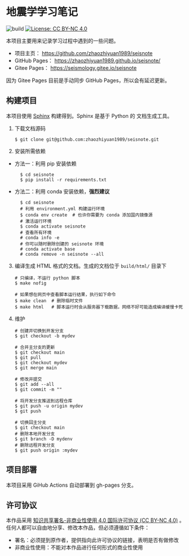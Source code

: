 # 地震学学习笔记

![build](https://github.com/zhaozhiyuan1989/seisnote/workflows/CI/badge.svg)
[![License: CC BY-NC 4.0](https://img.shields.io/badge/License-CC%20BY--NC%204.0-blue.svg)](https://creativecommons.org/licenses/by-nc/4.0/deed.zh)


本项目主要用来记录学习过程中遇到的一些问题。

- 项目主页： https://github.com/zhaozhiyuan1989/seisnote
- GitHub Pages： https://zhaozhiyuan1989.github.io/seisnote/
- Gitee Pages： https://seismology.gitee.io/seisnote

因为 Gitee Pages 目前是手动同步 GitHub Pages，所以会有延迟更新。

## 构建项目

本项目使用 [Sphinx](http://www.sphinx-doc.org/) 构建得到。Sphinx 是基于 Python 的
文档生成工具。

1.  下载文档源码

        $ git clone git@github.com:zhaozhiyuan1989/seisnote.git

2.  安装所需依赖

- 方法一：利用 pip 安装依赖

        $ cd seisnote
        $ pip install -r requirements.txt

- 方法二：利用 conda 安装依赖，**强烈建议**

        $ cd seisnote
        # 利用 environment.yml 构建运行环境
        $ conda env create  # 也许你需要为 conda 添加国内镜像源
        # 激活运行环境
        $ conda activate seisnote
        # 查看所有环境
        # conda info -e
        # 你可以随时删除创建的 seisnote 环境
        # conda activate base
        # conda remove -n seisnote --all


3.  编译生成 HTML 格式的文档。生成的文档位于 `build/html/` 目录下

        # 只编译，不运行 python 脚本
        $ make nofig  
        
        # 如果想在网页中查看脚本运行结果，执行如下命令
        $ make clean  # 删除临时文件
        $ make html   # 脚本运行时会从服务器下载数据，网络不好可能造成编译缓慢卡死

4.  维护

        # 创建并切换到开发分支
        $ git checkout -b mydev
        
        # 合并主分支的更新
        $ git checkout main
        $ git pull
        $ git checkout mydev
        $ git merge main

        # 修改并提交
        $ git add --all
        $ git commit -m ""

        # 将开发分支推送到远程仓库
        $ git push -u origin mydev
        $ git push
        
        # 切换回主分支
        $ git checkout main
        # 删除本地开发分支
        $ git branch -D mydenv
        # 删除远程开发分支
        $ git push origin :mydev

## 项目部署

本项目采用 GiHub Actions 自动部署到 gh-pages 分支。

## 许可协议

本作品采用 [知识共享署名-非商业性使用 4.0 国际许可协议 (CC BY-NC 4.0)](https://creativecommons.org/licenses/by-nc/4.0/deed.zh) 。
任何人都可以自由地分享、修改本作品，但必须遵循如下条件：

- 署名：必须提到原作者，提供指向此许可协议的链接，表明是否有做修改
- 非商业性使用：不能对本作品进行任何形式的商业性使用
